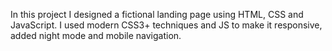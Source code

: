 In this project I designed a fictional landing page using HTML, CSS and JavaScript. 
I used modern CSS3+ techniques and JS to make it responsive, added night mode and mobile navigation.
